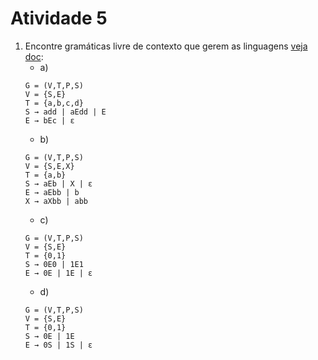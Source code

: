   Atividade 5
======
1.  Encontre gramáticas livre de contexto que gerem as linguagens [veja doc](https://github.com/anjoshigor/compilers/blob/master/assignment5/Atividade05.pdf):
    - a) 
    ```
    G = (V,T,P,S)
    V = {S,E}
    T = {a,b,c,d}
    S → add | aEdd | E 
    E → bEc | ε
    ```
    - b) 
    ```
    G = (V,T,P,S)
    V = {S,E,X}
    T = {a,b}
    S → aEb | X | ε
    E → aEbb | b
    X → aXbb | abb
    ```
     - c) 
    ```
    G = (V,T,P,S)
    V = {S,E}
    T = {0,1}
    S → 0E0 | 1E1
    E → 0E | 1E | ε
    ```
      - d) 
    ```
    G = (V,T,P,S)
    V = {S,E}
    T = {0,1}
    S → 0E | 1E
    E → 0S | 1S | ε
    ```
